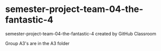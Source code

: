 # semester-project-team-04-the-fantastic-4
semester-project-team-04-the-fantastic-4 created by GitHub Classroom

Group A3's are in the A3 folder
